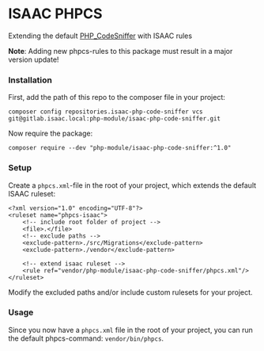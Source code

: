 ISAAC PHPCS
===========

Extending the default [PHP_CodeSniffer](https://github.com/squizlabs/PHP_CodeSniffer) with ISAAC rules

**Note**: Adding new phpcs-rules to this package must result in a major version update!

### Installation

First, add the path of this repo to the composer file in your project:

```
composer config repositories.isaac-php-code-sniffer vcs git@gitlab.isaac.local:php-module/isaac-php-code-sniffer.git
```

Now require the package:

```
composer require --dev "php-module/isaac-php-code-sniffer:^1.0"
```

### Setup
Create a `phpcs.xml`-file in the root of your project, which extends the default ISAAC ruleset:

```
<?xml version="1.0" encoding="UTF-8"?>
<ruleset name="phpcs-isaac">
    <!-- include root folder of project -->
    <file>.</file>
    <!-- exclude paths -->
    <exclude-pattern>./src/Migrations</exclude-pattern>
    <exclude-pattern>./vendor</exclude-pattern>

    <!-- extend isaac ruleset -->
    <rule ref="vendor/php-module/isaac-php-code-sniffer/phpcs.xml"/>
</ruleset>
```

Modify the excluded paths and/or include custom rulesets for your project.

### Usage

Since you now have a `phpcs.xml` file in the root of your project, you can run the default phpcs-command: `vendor/bin/phpcs`.
